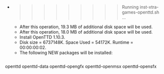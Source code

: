 * >>>>>>>>> Running inst-xtra-games-openttd.sh ...
  * After this operation, 19.3 MB of additional disk space will be used.
  * After this operation, 18.0 MB of additional disk space will be used.
  * Install OpenTTD 1.10.3.
  * Disk size = 6737148K. Space Used = 54172K. Runtime = 00:00:00:02.
  * The following NEW packages will be installed:
  ```bash
openttd openttd-data openttd-opengfx openttd-openmsx openttd-opensfx
  ```
